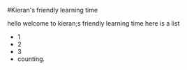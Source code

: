 #Kieran's friendly learning time

hello welcome to kieran;s friendly learning time here is a list

- 1
- 2
- 3
- counting.